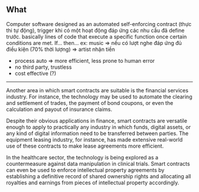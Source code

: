 ## What
Computer software designed as an automated self-enforcing contract (thực thi tự động), trigger khi có một hoạt động đáp ứng các nhu cầu đã define trước. 
basically lines of code that execute a specific function once certain conditions are met. If... then...
ex: music => nếu có lượt nghe đáp ứng đủ điều kiện (70% thời lượng) => artist nhận tiền 

- process auto => more efficient, less prone to human error
- no third party, trustless 
- cost effective (?)



---
Another area in which smart contracts are suitable is the financial services industry. For instance, the technology may be used to automate the clearing and settlement of trades, the payment of bond coupons, or even the calculation and payout of insurance claims.

Despite their obvious applications in finance, smart contracts are versatile enough to apply to practically any industry in which funds, digital assets, or any kind of digital information need to be transferred between parties. The equipment leasing industry, for instance, has made extensive real-world use of these contracts to make lease agreements more efficient. 

In the healthcare sector, the technology is being explored as a countermeasure against data manipulation in clinical trials. Smart contracts can even be used to enforce intellectual property agreements by establishing a definitive record of shared ownership rights and allocating all royalties and earnings from pieces of intellectual property accordingly.

